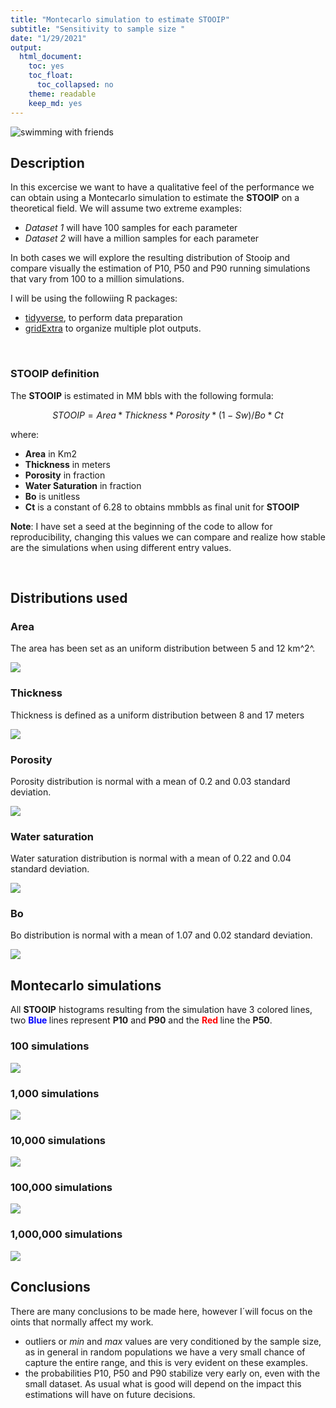 ```yaml
---
title: "Montecarlo simulation to estimate STOOIP"
subtitle: "Sensitivity to sample size "
date: "1/29/2021"
output: 
  html_document: 
    toc: yes
    toc_float:
      toc_collapsed: no
    theme: readable
    keep_md: yes
---
```






![swimming with friends](../open_water_friends.JPG)

## Description  
In this excercise we want to  have a qualitative feel of the performance we can obtain using a Montecarlo simulation to estimate the **STOOIP** on a theoretical field. We will assume two extreme examples:  

* *Dataset 1* will have 100 samples for each parameter  
* *Dataset 2* will have a million samples for each parameter   

In both cases we will explore the resulting distribution of Stooip and compare visually the estimation of P10, P50 and P90 running simulations that vary from 100 to a million simulations.

I will be using the followiing R packages:  

+ [tidyverse](https://www.tidyverse.org/ ), to perform data preparation
+ [gridExtra](https://cran.r-project.org/package=gridExtra) to organize multiple plot outputs.

<br>  


### STOOIP definition



The **STOOIP** is estimated in MM bbls with the following formula:

$$ STOOIP = Area * Thickness * Porosity * ( 1 - Sw ) / Bo * Ct $$  

where:  

+ **Area** in Km2
+ **Thickness** in meters
+ **Porosity** in fraction
+ **Water Saturation** in fraction
+ **Bo**  is unitless
+ **Ct** is a constant of 6.28 to obtains mmbbls as final unit for **STOOIP**  

**Note**: I  have set a seed at the beginning of the code to allow for reproducibility, changing this values we can compare and realize how stable are the simulations when using different entry values.





















































































 




























































<br>  

## Distributions used

### Area

The area has been  set as an uniform distribution between 5  and 12 km^2^.    


![](first_MC_files/figure-html/unnamed-chunk-19-1.png)<!-- -->

### Thickness


Thickness is defined as a uniform distribution between 8 and 17 meters

![](first_MC_files/figure-html/unnamed-chunk-20-1.png)<!-- -->

### Porosity

Porosity distribution is normal with a mean of 0.2 and 0.03 standard deviation.  

![](first_MC_files/figure-html/unnamed-chunk-21-1.png)<!-- -->


### Water saturation

Water saturation distribution is normal with a mean of 0.22 and 0.04 standard deviation.  

![](first_MC_files/figure-html/unnamed-chunk-22-1.png)<!-- -->


### Bo

Bo distribution is normal with a mean of 1.07 and 0.02 standard deviation.  


![](first_MC_files/figure-html/unnamed-chunk-23-1.png)<!-- -->

## Montecarlo simulations 

All **STOOIP** histograms resulting from the simulation have 3 colored lines, two **<span style="color:blue"> Blue </span>** lines represent **P10** and **P90** and the **<span style="color:Red"> Red </span>** line the **P50**.

###  100 simulations

![](first_MC_files/figure-html/unnamed-chunk-24-1.png)<!-- -->


### 1,000 simulations

![](first_MC_files/figure-html/unnamed-chunk-25-1.png)<!-- -->


### 10,000 simulations

![](first_MC_files/figure-html/unnamed-chunk-26-1.png)<!-- -->




###  100,000 simulations

![](first_MC_files/figure-html/unnamed-chunk-27-1.png)<!-- -->





###  1,000,000 simulations

![](first_MC_files/figure-html/unnamed-chunk-28-1.png)<!-- -->


## Conclusions

There are many conclusions to be made here, however I´will focus on the oints that normally affect my work.  

- outliers or *min* and *max* values are very conditioned by the sample size, as in general in random populations we have a very small chance of capture the entire range, and this is very evident on these examples. 
- the probabilities P10, P50 and P90  stabilize very early on, even with the small dataset. As usual what is good will depend on the impact this estimations will have on future decisions. 


